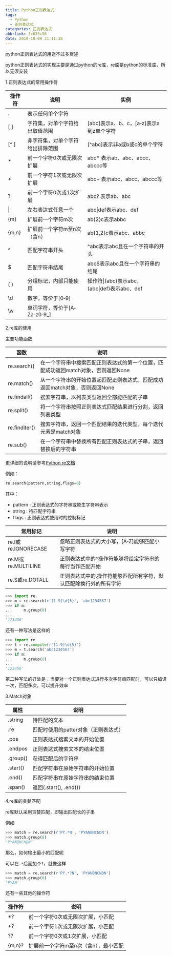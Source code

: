 ```yaml
---
title: Python正则表达式
tags:
  - Python
  - 正则表达式
categories: 正则表达式
abbrlink: fc635c56
date: 2019-10-09 21:11:38
---
```


python正则表达式的用途不过多赘述

python正则表达式的实现主要是通过python的re库，re库是python的标准库，所以无须安装

1.正则表达式的常用操作符

| 操作符 | 说明                             | 实例                                                 |
| ------ | -------------------------------- | ---------------------------------------------------- |
| .      | 表示任何单个字符                 |
| [ ]    | 字符集，对单个字符给出取值范围   | [abc]表示a、b、c，[a‐z]表示a到z单个字符              |
| [^ ]   | 非字符集，对单个字符给出排除范围 | [^abc]表示非a或b或c的单个字符                        |
| *      | 前一个字符0次或无限次扩展        | abc* 表示ab、abc、abcc、abccc等                      |
| +      | 前一个字符1次或无限次扩展        | abc+ 表示abc、abcc、abccc等                          |
| ?      | 前一个字符0次或1次扩展           | abc? 表示ab、abc                                     |
| &#124; | 左右表达式任意一个               | abc&#124;def表示abc、def                             |
| {m}    | 扩展前一个字符m次                | ab{2}c表示abbc                                       |
| {m,n}  | 扩展前一个字符m至n次（含n）      | ab{1,2}c表示abc、abbc                                |
| ^      | 匹配字符串开头                   | ^abc表示abc且在一个字符串的开头                      |
| $      | 匹配字符串结尾                   | abc$表示abc且在一个字符串的结尾                      |
| ( )    | 分组标记，内部只能使用           | 操作符&#124;(abc)表示abc，(abc&#124;def)表示abc、def |
| \d     | 数字，等价于[0‐9]                |                                                      |
| \w     | 单词字符，等价于[A‐Za‐z0‐9_]     |                                                      |


2.re库的使用

主要功能函数

| 函数          | 说明                                                                              |
| ------------- | --------------------------------------------------------------------------------- |
| re.search()   | 在一个字符串中搜索匹配正则表达式的第一个位置，匹配成功返回match对象，否则返回None |
| re.match()    | 从一个字符串的开始位置起匹配正则表达式，匹配成功返回match对象，否则返回None                            |
| re.findall()  | 搜索字符串，以列表类型返回全部能匹配的子串                                        |
| re.split()    | 将一个字符串按照正则表达式匹配结果进行分割，返回列表类型                          |
| re.finditer() | 搜索字符串，返回一个匹配结果的迭代类型，每个迭代元素是match对象                   |
| re.sub()      | 在一个字符串中替换所有匹配正则表达式的子串，返回替换后的字符串                    |

更详细的说明请参考[Python re文档](https://docs.python.org/zh-cn/3.7/library/re.html)

例如：

```python
re.search(pattern,string,flags=0)
```

其中：

  * pattern : 正则表达式的字符串或原生字符串表示 
  * string : 待匹配字符串 
  * flags : 正则表达式使用时的控制标记

| 常用标记            | 说明                                                              |
| ------------------- | ----------------------------------------------------------------- |
| re.I或re.IGNORECASE | 忽略正则表达式的大小写，[A‐Z]能够匹配小写字符                     |
| re.M或re.MULTILINE  | 正则表达式中的^操作符能够将给定字符串的每行当作匹配开始           |
| re.S或re.DOTALL     | 正则表达式中的.操作符能够匹配所有字符，默认匹配除换行外的所有字符 |



```python
>>> import re
>>> m = re.search(r'[1-9]\d{5}', 'abc1234567')
>>> if m:
...     m.group(0)
...
'123456'
```
还有一种写法是这样的

```python
>>> import re
>>> t = re.compile(r'[1-9]\d{5}')
>>> m = t.search('abc1234567')
>>> if m:
...     m.group(0)
...
'123456'
```

第二种写法的好处是：当要对一个正则表达式进行多次字符串匹配时，可以只编译一次，匹配多次，可以提升效率

3.Match对象

| 属性     | 说明                                 |
| -------- | ------------------------------------ |
| .string  | 待匹配的文本                         |
| .re      | 匹配时使用的patter对象（正则表达式） |
| .pos     | 正则表达式搜索文本的开始位置         |
| .endpos  | 正则表达式搜索文本的结束位置         |
| .group() | 获得匹配后的字符串                   |
| .start() | 匹配字符串在原始字符串的开始位置     |
| .end()   | 匹配字符串在原始字符串的结束位置     |
| .span()  | 返回(.start(), .end())               |
  

4.re库的贪婪匹配

re库默认采用贪婪匹配，即输出匹配长的子串

例如

    
```python
>>> match = re.search(r'PY.*N', 'PYANBNCNDN')   
>>> match.group(0)   
'PYANBNCNDN'
```

那么，如何输出最小的匹配呢

可以在`.*`后面加个`?`，就像这样


```python    
>>> match = re.search(r'PY.*?N', 'PYANBNCNDN')   
>>> match.group(0) 
'PYAN'
```

还有一些其他的操作符

| 操作符 | 说明                                  |
| ------ | ------------------------------------- |
| *?     | 前一个字符0次或无限次扩展，小匹配     |
| +?     | 前一个字符1次或无限次扩展，小匹配     |
| ??     | 前一个字符0次或1次扩展，小匹配        |
| {m,n}? | 扩展前一个字符m至n次（含n），最小匹配 |
